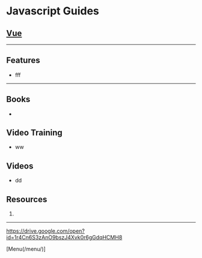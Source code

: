 # Javascript Guides

## [Vue](/guide/javascript/vue/)

---

## Features

- fff

---


## Books

- 

## Video Training

- ww

## Videos

- dd

## Resources

1. 


---

https://drive.google.com/open?id=1r4Cn6S3zAnO9bszJ4Xvk0r6gGdqHCMH8

[Menu(/menu/)]
